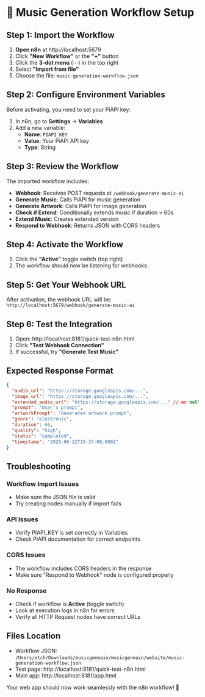 # 🎵 Music Generation Workflow Setup

## Step 1: Import the Workflow

1. **Open n8n** at http://localhost:5679
2. Click **"New Workflow"** or the **"+"** button
3. Click the **3-dot menu** (⋯) in the top right
4. Select **"Import from file"**
5. Choose the file: `music-generation-workflow.json`

## Step 2: Configure Environment Variables

Before activating, you need to set your PiAPI key:

1. In n8n, go to **Settings** → **Variables**
2. Add a new variable:
   - **Name**: `PIAPI_KEY`
   - **Value**: Your PiAPI API key
   - **Type**: String

## Step 3: Review the Workflow

The imported workflow includes:

- **Webhook**: Receives POST requests at `/webhook/generate-music-ai`
- **Generate Music**: Calls PiAPI for music generation
- **Generate Artwork**: Calls PiAPI for image generation  
- **Check if Extend**: Conditionally extends music if duration > 60s
- **Extend Music**: Creates extended version
- **Respond to Webhook**: Returns JSON with CORS headers

## Step 4: Activate the Workflow

1. Click the **"Active"** toggle switch (top right)
2. The workflow should now be listening for webhooks

## Step 5: Get Your Webhook URL

After activation, the webhook URL will be:
`http://localhost:5679/webhook/generate-music-ai`

## Step 6: Test the Integration

1. Open: http://localhost:8181/quick-test-n8n.html
2. Click **"Test Webhook Connection"**
3. If successful, try **"Generate Test Music"**

## Expected Response Format

```json
{
  "audio_url": "https://storage.googleapis.com/...",
  "image_url": "https://storage.googleapis.com/...",
  "extended_audio_url": "https://storage.googleapis.com/..." // or null,
  "prompt": "User's prompt",
  "artworkPrompt": "Generated artwork prompt",
  "genre": "electronic",
  "duration": 60,
  "quality": "high",
  "status": "completed",
  "timestamp": "2025-06-22T15:37:00.000Z"
}
```

## Troubleshooting

### Workflow Import Issues
- Make sure the JSON file is valid
- Try creating nodes manually if import fails

### API Issues
- Verify PIAPI_KEY is set correctly in Variables
- Check PiAPI documentation for correct endpoints

### CORS Issues
- The workflow includes CORS headers in the response
- Make sure "Respond to Webhook" node is configured properly

### No Response
- Check if workflow is **Active** (toggle switch)
- Look at execution logs in n8n for errors
- Verify all HTTP Request nodes have correct URLs

## Files Location
- Workflow JSON: `/Users/etch/Downloads/musicgenmain/musicgenmain/website/music-generation-workflow.json`
- Test page: http://localhost:8181/quick-test-n8n.html
- Main app: http://localhost:8181/app.html

Your web app should now work seamlessly with the n8n workflow! 🎵